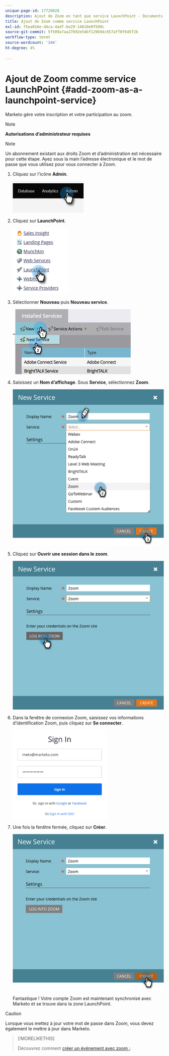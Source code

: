 ```yaml
---
unique-page-id: 17728028
description: Ajout de Zoom en tant que service LaunchPoint - Documents Marketo - Documentation du produit
title: Ajout de Zoom comme service LaunchPoint
exl-id: f5ea016e-d4ca-4adf-be29-14810e9f509c
source-git-commit: 5f509a7aa27692e54bf129b94c657aff0f645f2b
workflow-type: tm+mt
source-wordcount: '144'
ht-degree: 4%

---
```


# Ajout de Zoom comme service LaunchPoint {#add-zoom-as-a-launchpoint-service}

Marketo gère votre inscription et votre participation au zoom.

>[!NOTE]
>
>**Autorisations d’administrateur requises**

>[!NOTE]
>
>Un abonnement existant aux droits Zoom et d’administration est nécessaire pour cette étape. Ayez sous la main l’adresse électronique et le mot de passe que vous utilisez pour vous connecter à Zoom.

1. Cliquez sur l&#39;icône **Admin**.

   ![](assets/add-zoom-as-a-launchpoint-service-1.png)

1. Cliquez sur **LaunchPoint**.

   ![](assets/add-zoom-as-a-launchpoint-service-2.png)

1. Sélectionner **Nouveau** puis **Nouveau service**.

   ![](assets/add-zoom-as-a-launchpoint-service-3.png)

1. Saisissez un **Nom d’affichage**. Sous **Service**, sélectionnez **Zoom**.

   ![](assets/add-zoom-as-a-launchpoint-service-4.png)

1. Cliquez sur **Ouvrir une session dans le zoom**.

   ![](assets/add-zoom-as-a-launchpoint-service-5.png)

1. Dans la fenêtre de connexion Zoom, saisissez vos informations d’identification Zoom, puis cliquez sur **Se connecter**.

   ![](assets/add-zoom-as-a-launchpoint-service-6.png)

1. Une fois la fenêtre fermée, cliquez sur **Créer**.

   ![](assets/add-zoom-as-a-launchpoint-service-7.png)

   Fantastique ! Votre compte Zoom est maintenant synchronisé avec Marketo et se trouve dans la zone LaunchPoint.

>[!CAUTION]
>
>Lorsque vous mettez à jour votre mot de passe dans Zoom, vous devez également le mettre à jour dans Marketo.

>[!MORELIKETHIS]
>
>Découvrez comment [créer un événement avec zoom ;](/help/marketo/product-docs/demand-generation/events/create-an-event/create-an-event-with-zoom.md).
